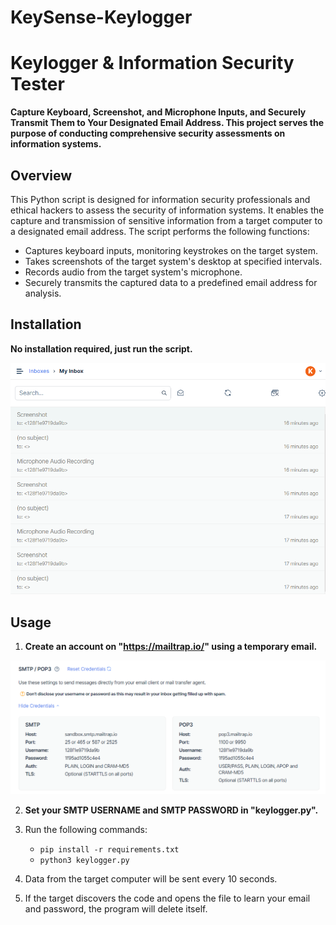 # KeySense-Keylogger
# Keylogger & Information Security Tester

**Capture Keyboard, Screenshot, and Microphone Inputs, and Securely Transmit Them to Your Designated Email Address. This project serves the purpose of conducting comprehensive security assessments on information systems.**

## Overview

This Python script is designed for information security professionals and ethical hackers to assess the security of information systems. It enables the capture and transmission of sensitive information from a target computer to a designated email address. The script performs the following functions:

- Captures keyboard inputs, monitoring keystrokes on the target system.
- Takes screenshots of the target system's desktop at specified intervals.
- Records audio from the target system's microphone.
- Securely transmits the captured data to a predefined email address for analysis.

## Installation

**No installation required, just run the script.**

![GitHub](https://github.com/Sandeep060/KeySense-Keylogger/blob/main/images/email_mailtrappng.png)

## Usage

1. **Create an account on "https://mailtrap.io/" using a temporary email.**

![GitHub](https://github.com/Sandeep060/KeySense-Keylogger/blob/main/images/mailtrap.png)

2. **Set your SMTP USERNAME and SMTP PASSWORD in "keylogger.py".**

3. Run the following commands:
   - `pip install -r requirements.txt`
   - `python3 keylogger.py`

4. Data from the target computer will be sent every 10 seconds.

5. If the target discovers the code and opens the file to learn your email and password, the program will delete itself.
